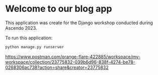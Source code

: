 # Welcome to our blog app

This application was create for the Django workshop conducted during Ascendo 2023.

To run this application:

```python
python manage.py runserver
```
https://www.postman.com/orange-flare-422885/workspace/my-workspace/collection/23775832-039b6d96-838f-4274-be78-0268306ac738?action=share&creator=23775832
